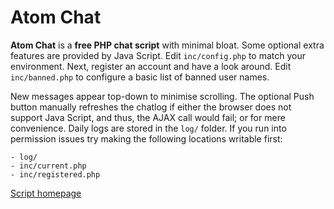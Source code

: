 # Atom Chat

**Atom Chat** is a **free PHP chat script** with minimal bloat. Some optional extra features are provided by Java Script. Edit `inc/config.php` to match your environment. Next, register an account and have a look around. Edit `inc/banned.php` to configure a basic list of banned user names.

New messages appear top-down to minimise scrolling. The optional Push button manually refreshes the chatlog if either the browser does not support Java Script, and thus, the AJAX call would fail; or for mere convenience. Daily logs are stored in the `log/` folder. If you run into permission issues try making the following locations writable first: 
````
- log/
- inc/current.php
- inc/registered.php
````

[Script homepage](http://phclaus.com/php-scripts/atomchat/)
